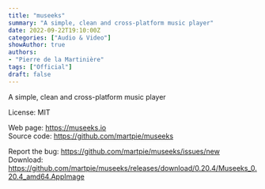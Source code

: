 ```yaml
---
title: "museeks"
summary: "A simple, clean and cross-platform music player"
date: 2022-09-22T19:10:00Z
categories: ["Audio & Video"]
showAuthor: true
authors:
- "Pierre de la Martinière"
tags: ["Official"]
draft: false
---
```


A simple, clean and cross-platform music player

License: MIT

Web page: <https://museeks.io>  
Source code: <https://github.com/martpie/museeks>

Report the bug: <https://github.com/martpie/museeks/issues/new>  
Download: <https://github.com/martpie/museeks/releases/download/0.20.4/Museeks_0.20.4_amd64.AppImage>

